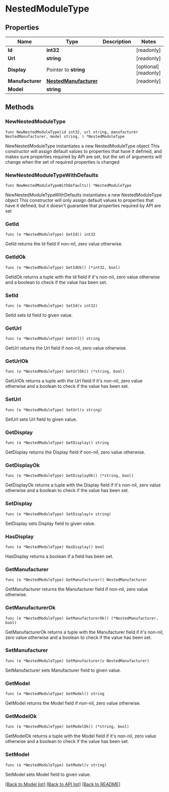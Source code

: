 # NestedModuleType

## Properties

Name | Type | Description | Notes
------------ | ------------- | ------------- | -------------
**Id** | **int32** |  | [readonly] 
**Url** | **string** |  | [readonly] 
**Display** | Pointer to **string** |  | [optional] [readonly] 
**Manufacturer** | [**NestedManufacturer**](NestedManufacturer.md) |  | [readonly] 
**Model** | **string** |  | 

## Methods

### NewNestedModuleType

`func NewNestedModuleType(id int32, url string, manufacturer NestedManufacturer, model string, ) *NestedModuleType`

NewNestedModuleType instantiates a new NestedModuleType object
This constructor will assign default values to properties that have it defined,
and makes sure properties required by API are set, but the set of arguments
will change when the set of required properties is changed

### NewNestedModuleTypeWithDefaults

`func NewNestedModuleTypeWithDefaults() *NestedModuleType`

NewNestedModuleTypeWithDefaults instantiates a new NestedModuleType object
This constructor will only assign default values to properties that have it defined,
but it doesn't guarantee that properties required by API are set

### GetId

`func (o *NestedModuleType) GetId() int32`

GetId returns the Id field if non-nil, zero value otherwise.

### GetIdOk

`func (o *NestedModuleType) GetIdOk() (*int32, bool)`

GetIdOk returns a tuple with the Id field if it's non-nil, zero value otherwise
and a boolean to check if the value has been set.

### SetId

`func (o *NestedModuleType) SetId(v int32)`

SetId sets Id field to given value.


### GetUrl

`func (o *NestedModuleType) GetUrl() string`

GetUrl returns the Url field if non-nil, zero value otherwise.

### GetUrlOk

`func (o *NestedModuleType) GetUrlOk() (*string, bool)`

GetUrlOk returns a tuple with the Url field if it's non-nil, zero value otherwise
and a boolean to check if the value has been set.

### SetUrl

`func (o *NestedModuleType) SetUrl(v string)`

SetUrl sets Url field to given value.


### GetDisplay

`func (o *NestedModuleType) GetDisplay() string`

GetDisplay returns the Display field if non-nil, zero value otherwise.

### GetDisplayOk

`func (o *NestedModuleType) GetDisplayOk() (*string, bool)`

GetDisplayOk returns a tuple with the Display field if it's non-nil, zero value otherwise
and a boolean to check if the value has been set.

### SetDisplay

`func (o *NestedModuleType) SetDisplay(v string)`

SetDisplay sets Display field to given value.

### HasDisplay

`func (o *NestedModuleType) HasDisplay() bool`

HasDisplay returns a boolean if a field has been set.

### GetManufacturer

`func (o *NestedModuleType) GetManufacturer() NestedManufacturer`

GetManufacturer returns the Manufacturer field if non-nil, zero value otherwise.

### GetManufacturerOk

`func (o *NestedModuleType) GetManufacturerOk() (*NestedManufacturer, bool)`

GetManufacturerOk returns a tuple with the Manufacturer field if it's non-nil, zero value otherwise
and a boolean to check if the value has been set.

### SetManufacturer

`func (o *NestedModuleType) SetManufacturer(v NestedManufacturer)`

SetManufacturer sets Manufacturer field to given value.


### GetModel

`func (o *NestedModuleType) GetModel() string`

GetModel returns the Model field if non-nil, zero value otherwise.

### GetModelOk

`func (o *NestedModuleType) GetModelOk() (*string, bool)`

GetModelOk returns a tuple with the Model field if it's non-nil, zero value otherwise
and a boolean to check if the value has been set.

### SetModel

`func (o *NestedModuleType) SetModel(v string)`

SetModel sets Model field to given value.



[[Back to Model list]](../README.md#documentation-for-models) [[Back to API list]](../README.md#documentation-for-api-endpoints) [[Back to README]](../README.md)


